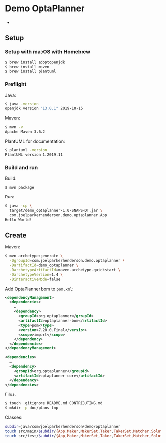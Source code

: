 # Demo OptaPlanner

* [](#)


## Setup


### Setup with macOS with Homebrew

```sh
$ brew install adoptopenjdk
$ brew install maven
$ brew install plantuml
```


### Preflight

Java:

```sh
$ java -version
openjdk version "13.0.1" 2019-10-15
```

Maven:

```sh
$ mvn -v
Apache Maven 3.6.2
```

PlantUML for documentation:

```sh
$ plantuml -version
PlantUML version 1.2019.11
```


### Build and run

Build:

```sh
$ mvn package
```

Run:

```sh
$ java -cp \
  target/demo_optaplanner-1.0-SNAPSHOT.jar \
  com.joelparkerhenderson.demo.optaplanner.App
Hello World!
```


## Create

Maven:

```sh
$ mvn archetype:generate \
  -DgroupId=com.joelparkerhenderson.demo.optaplanner \
  -DartifactId=demo_optaplanner \
  -DarchetypeArtifactId=maven-archetype-quickstart \
  -DarchetypeVersion=1.4 \
  -DinteractiveMode=false
```

Add OptaPlanner bom to `pom.xml`:

```xml
<dependencyManagement>
  <dependencies>
    …
    <dependency>
      <groupId>org.optaplanner</groupId>
      <artifactId>optaplanner-bom</artifactId>
      <type>pom</type>
      <version>7.28.0.Final</version>
      <scope>import</scope>
    </dependency>
  </dependencies>
</dependencyManagement>

<dependencies>
  …
  <dependency>
    <groupId>org.optaplanner</groupId>
    <artifactId>optaplanner-core</artifactId>
  </dependency>
</dependencies>
```

Files:

```sh
$ touch .gitignore README.md CONTRIBUTING.md
$ mkdir -p doc/plans tmp
```

Classes:

```sh
subdir=java/com/joelparkerhenderson/demo/optaplanner
touch src/main/$subdir/{App,Maker,MakerSet,Taker,TakerSet,Matcher,Solution}.java
touch src/test/$subdir/{App,Maker,MakerSet,Taker,TakerSet,Matcher,Solution}Test.java
```
